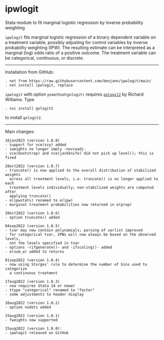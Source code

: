 # ipwlogit
Stata module to fit marginal logistic regression by inverse probability weighting

`ipwlogit` fits marginal logistic regression of a binary dependent variable on
a treatment variable, possibly adjusting for control variables by inverse
probability weighting (IPW). The resulting estimate can be interpreted as a
marginal (log) odds ratio of a positive outcome. The treatment variable can be
categorical, continuous, or discrete.

---

Installation from GitHub:

    . net from https://raw.githubusercontent.com/benjann/ipwlogit/main/
    . net install ipwlogit, replace

`ipwlogit` with option `psmethod(gologit)` requires
[`gologit2`](https://www3.nd.edu/~rwilliam/gologit2/) by Richard Williams. Type

    . ssc install gologit2

to install `gologit2`.

---

Main changes:

    16jan2023 (version 1.0.8)
    - support for vce(svy) added
    - iweights no longer imply -novceadj-
    - vce(bootstrap) and vce(jackknife) did not pick up level(); this is fixed

    20oct2022 (version 1.0.7)
    - truncate() is now applied to the overall distribution of stabilized weights
      across all treatment levels, i.e. truncate() is no longer applied to each
      treatment levels individually; non-stabilized weights are computed after
      applying truncate()
    - e(ipwstats) renamed to e(ipw)
    - marginal treatment probabilities now returned in e(prop)

    20oct2022 (version 1.0.6)
    - option truncate() added

    04sep2022 (version 1.0.5)
    - tvar may now contain polynomials; parsing of varlist improved
    - for categorical tvar, IPWs will now always be based on the observed levels,
      not the levels specified in tvar
    - options -rifgenerate()- and -ifscaling()- added
    - e(sum_w) added to returns

    01sep2022 (version 1.0.4)
    - now using Sturges' rule to determine the number of bins used to categorize
      a continuous treatment

    17aug2022 (version 1.0.3)
    - now requires Stata 14 or newer
    - ttype "categorical" renamed to "factor"
    - some adjustments to header display

    16aug2022 (version 1.0.2)
    - option nodots added

    15aug2022 (version 1.0.1)
    - fweights now supported
    
    15aug2022 (version 1.0.0):
    - ipwlogit released on GitHub